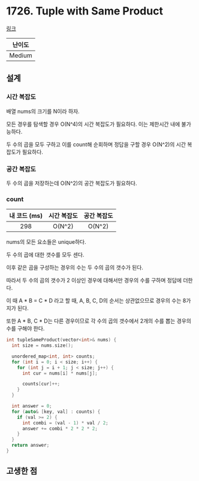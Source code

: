 # 1726. Tuple with Same Product

[링크](https://leetcode.com/problems/tuple-with-same-product/description/)

| 난이도 |
| :----: |
| Medium |

## 설계

### 시간 복잡도

배열 nums의 크기를 N이라 하자.

모든 경우를 탐색할 경우 O(N^4)의 시간 복잡도가 필요하다. 이는 제한시간 내에 불가능하다.

두 수의 곱을 모두 구하고 이를 count해 순회하며 정답을 구할 경우 O(N^2)의 시간 복잡도가 필요하다.

### 공간 복잡도

두 수의 곱을 저장하는데 O(N^2)의 공간 복잡도가 필요하다.

### count

| 내 코드 (ms) | 시간 복잡도 | 공간 복잡도 |
| :----------: | :---------: | :---------: |
|     298      |   O(N^2)    |   O(N^2)    |

nums의 모든 요소들은 unique하다.

두 수의 곱에 대한 갯수를 모두 센다.

이후 같은 곱을 구성하는 경우의 수는 두 수의 곱의 갯수가 된다.

따라서 두 수의 곱의 갯수가 2 이상인 경우에 대해서만 경우의 수를 구하며 정답에 더한다.

이 때 A \* B = C \* D 라고 할 때, A, B, C, D의 순서는 상관없으므로 경우의 수는 8가지가 된다.

또한 A \* B, C \* D는 다른 경우이므로 각 수의 곱의 갯수에서 2개의 수를 뽑는 경우의 수를 구해야 한다.

```cpp
int tupleSameProduct(vector<int>& nums) {
  int size = nums.size();

  unordered_map<int, int> counts;
  for (int i = 0; i < size; i++) {
    for (int j = i + 1; j < size; j++) {
      int cur = nums[i] * nums[j];

      counts[cur]++;
    }
  }

  int answer = 0;
  for (auto& [key, val] : counts) {
    if (val >= 2) {
      int combi = (val - 1) * val / 2;
      answer += combi * 2 * 2 * 2;
    }
  }
  return answer;
}
```

## 고생한 점
